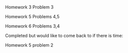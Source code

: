 Homework 3 
Problem 3

Homework 5 
Problems 4,5

Homework 6 
Problems 3,4

Completed but would like to come back to if there is time:

Homework 5 problem 2
